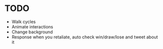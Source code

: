 TODO
====

* Walk cycles
* Animate interactions
* Change background
* Response when you retaliate, auto check win/draw/lose and tweet about it